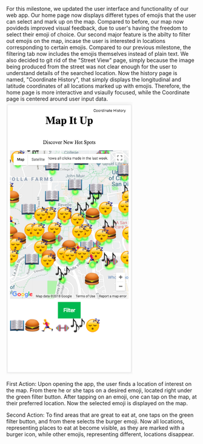 For this milestone, we updated the user interface and functionality of our web app. Our home page now displays differet types of emojis that the user can select and mark up on the map. Compared to before, our map now povideds improved visual feedback, due to user's having the freedom to select their emoji of choice. Our second major feature is the abilty to filter out emojis on the map, incase the user is interested in locations corresponding to certain emojis. Compared to our previous milestone, the filtering tab now includes the emojis themselves instead of plain text. We also decided to git rid of the "Street View" page, simply because the image being produced from the street was not clear enough for the user to understand details of the searched location. Now the history page is named, "Coordinate History", that simply displays the longitudinal and latitude coordinates of all locations marked up with emojis. Therefore, the home page is more interactive and vsiaully focused, while the Coordinate page is centered around user input data. 
![page1](https://github.com/COGS-121/project/blob/master/Image/Screen%20Shot%202018-05-15%20at%208.18.04%20PM.png)

First Action: Upon opening the app, the user finds a location of interest on the map. From there he or she taps on a desired emoji, located right under the green filter button. After tapping on an emoji, one can tap on the map, at their preferred location. Now the selected emoji is displayed on the map.

Second Action: To find areas that are great to eat at, one taps on the green filter button, and from there selects the burger emoji. Now all locations, representing places to eat at become visible, as they are marked with a burger icon, while other emojis, representing different, locations disappear. 
